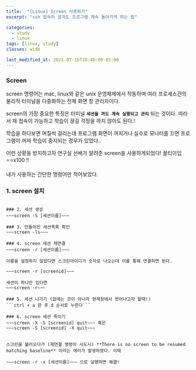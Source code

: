 ```yaml
---
title:  "[Linux] Screen 사용하기"
excerpt: "ssh 접속이 끊겨도 프로그램 계속 돌아가게 하는 법"

categories:
  - study
  - linux
tags: [linux, study]
classes: wide

last_modified_at: 2021-07-16T10:40:00-05:00
---
```


### Screen

screen 명령어는 mac, linux와 같은 unix 운영체제에서 작동하며 여러 프로세스간의 물리적 터미널을 다중화하는 전체 화면 창 관리자이다.

screen의 가장 중요한 특징은 터미널 **`세션을 꺼도 계속 실행되고 관리`** 되는 것이다. 따라서 재 접속이 가능하고 학습이 끊길 걱정을 하지 않아도 된다.!


학습을 하다보면 며칠씩 걸리는데 프로그램 화면이 꺼지거나 실수로 모니터를 끄면 프로그램이 꺼져 학습이 중지되는 경우가 있었다.. 

이런 상황을 방지하고자 연구실 선배가 알려준 screen을 사용하게되었다! 꿀티이입 ⭐️⭐️x100 !!

내가 사용하는 간단한 명령어만 적어보았다.

### 1. screen 설치
~~~sudo apt-get istall screen~~~

### 2. 세션 생성
~~~screen -S [세션이름]~~~

### 3. 만들어진 세션목록 확인
~~~screen -ls~~~

### 4. screen 세션 재연결
~~~screen -r [세션이름]~~~

이름을 설정하지 않았다면 스크린아이디가 숫자로 나오는데 이를 통해 연결하면 된다.

~~~screen -r [screenid]~~~

세션이 하나만 있다면
~~~screen -r~~~

### 5. 세션 나가기 (없애는 것이 아니라 현재창에서 벗어나고자 할때!)
```ctrl + a 한 후 d 순서로 누른다```

### 6. screen 세션 죽이기
~~~screen -X -S [screenid] quit~~~ 혹은
~~~screen -S [screenid] -X quit~~~


스크린을 불러오다가 (재연결 명령어 시도시) **There is no screen to be resumed matching baseline** 이라는 에러가 발생하였다. 이때 

~~~screen -r -x [세션이름]~~~ 으로 실행하면 해결!
